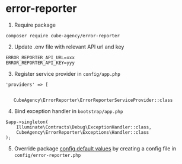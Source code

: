 # error-reporter

1. Require package

```
composer require cube-agency/error-reporter
```

2. Update .env file with relevant API url and key

```
ERROR_REPORTER_API_URL=xxx
ERROR_REPORTER_API_KEY=yyy
```

3. Register service provider in `config/app.php` 

```
'providers' => [


   CubeAgency\ErrorReporter\ErrorReporterServiceProvider::class
```

4. Bind exception handler in `bootstrap/app.php`
```
$app->singleton(
    Illuminate\Contracts\Debug\ExceptionHandler::class,
    CubeAgency\ErrorReporter\Exceptions\Handler::class
);

```


5. Override package [config default values](src/config/error-reporter.php) by creating a config file in `config/error-reporter.php`
